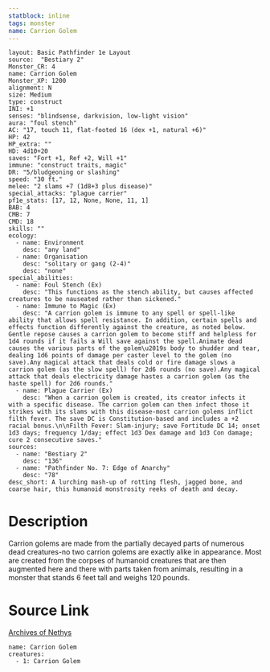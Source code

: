 ```yaml
---
statblock: inline
tags: monster
name: Carrion Golem
---
```

```statblock
layout: Basic Pathfinder 1e Layout
source:  "Bestiary 2"
Monster_CR: 4
name: Carrion Golem
Monster_XP: 1200
alignment: N
size: Medium
type: construct
INI: +1
senses: "blindsense, darkvision, low-light vision"
aura: "foul stench"
AC: "17, touch 11, flat-footed 16 (dex +1, natural +6)"
HP: 42
HP_extra: ""
HD: 4d10+20
saves: "Fort +1, Ref +2, Will +1"
immune: "construct traits, magic"
DR: "5/bludgeoning or slashing"
speed: "30 ft."
melee: "2 slams +7 (1d8+3 plus disease)"
special_attacks: "plague carrier"
pf1e_stats: [17, 12, None, None, 11, 1]
BAB: 4
CMB: 7
CMD: 18
skills: ""
ecology:
  - name: Environment
    desc: "any land"
  - name: Organisation
    desc: "solitary or gang (2-4)"
    desc: "none"
special_abilities:
  - name: Foul Stench (Ex)
    desc: "This functions as the stench ability, but causes affected creatures to be nauseated rather than sickened."
  - name: Immune to Magic (Ex)
    desc: "A carrion golem is immune to any spell or spell-like ability that allows spell resistance. In addition, certain spells and effects function differently against the creature, as noted below. Gentle repose causes a carrion golem to become stiff and helpless for 1d4 rounds if it fails a Will save against the spell.Animate dead causes the various parts of the golem\u2019s body to shudder and tear, dealing 1d6 points of damage per caster level to the golem (no save).Any magical attack that deals cold or fire damage slows a carrion golem (as the slow spell) for 2d6 rounds (no save).Any magical attack that deals electricity damage hastes a carrion golem (as the haste spell) for 2d6 rounds."
  - name: Plague Carrier (Ex)
    desc: "When a carrion golem is created, its creator infects it with a specific disease. The carrion golem can then infect those it strikes with its slams with this disease-most carrion golems inflict filth fever. The save DC is Constitution-based and includes a +2 racial bonus.\n\nFilth Fever: Slam-injury; save Fortitude DC 14; onset 1d3 days; frequency 1/day; effect 1d3 Dex damage and 1d3 Con damage; cure 2 consecutive saves."
sources:
  - name: "Bestiary 2"
    desc: "136"
  - name: "Pathfinder No. 7: Edge of Anarchy"
    desc: "78"
desc_short: A lurching mash-up of rotting flesh, jagged bone, and coarse hair, this humanoid monstrosity reeks of death and decay.
```
# Description
Carrion golems are made from the partially decayed parts of numerous dead creatures-no two carrion golems are exactly alike in appearance. Most are created from the corpses of humanoid creatures that are then augmented here and there with parts taken from animals, resulting in a monster that stands 6 feet tall and weighs 120 pounds.
# Source Link
[Archives of Nethys](https://aonprd.com/MonsterDisplay.aspx?ItemName=Carrion%20Golem)
```encounter-table
name: Carrion Golem
creatures:
  - 1: Carrion Golem
```
